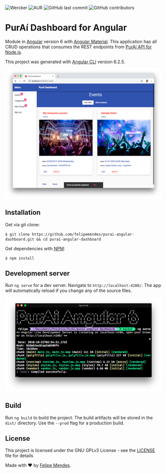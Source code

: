 
![Wercker](https://img.shields.io/wercker/ci/wercker/go-wercker-api.svg)
![AUR](https://img.shields.io/aur/license/yaourt.svg) 
![GitHub last commit](https://img.shields.io/github/last-commit/felipemendes/purai_nodejs.svg)
![GitHub contributors](https://img.shields.io/github/contributors/felipemendes/purai_nodejs.svg)

# PurAí Dashboard for Angular
Module in [Angular](https://angular.io/) version 6 with [Angular Material](https://material.angular.io/). This application has all CRUD operations that consumes the REST endpoints from [PurAí API for Node.js](https://github.com/felipemendes/purai_nodejs_api).

This project was generated with [Angular CLI](https://github.com/angular/angular-cli) version 6.2.5.

![server](/screenshots/screenshot.png "server")

## Installation
Get via git clone:
```
$ git clone https://github.com/felipemendes/purai-angular-dashboard.git && cd purai-angular-dashboard
```

Get dependencies with [NPM](https://github.com/npm/cli):
```
$ npm install
```

## Development server

Run `ng serve` for a dev server. Navigate to `http://localhost:4200/`. The app will automatically reload if you change any of the source files.

![server](/screenshots/server.png "server")

## Build

Run `ng build` to build the project. The build artifacts will be stored in the `dist/` directory. Use the `--prod` flag for a production build.

## License
This project is licensed under the GNU GPLv3 License - see the [LICENSE](LICENSE) file for details

Made with :heart: by [Felipe Mendes](https://github.com/felipemendes).
